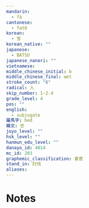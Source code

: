 ```yaml
---
mandarin:
  - fá
cantonese:
  - fat6
korean:
  - 벌
korean_native: ""
japanese:
  - BATSU
japanese_nanori: ""
vietnamese:
middle_chinese_initial: b
middle_chinese_final: ʉɐt
stroke_count: "6"
radical: 人
skip_number: 1-2-4
grade_level: 4
pos: ""
english:
  - subjugate
羅馬字: bed
韓文: 벋
joyo_level: ""
hsk_level: ""
hanmun_edu_level: ""
danayo_id: 4014
mc_id: 203
graphemic_classification: 會意
stand_in: 討伐
aliases:
---
```


# Notes
